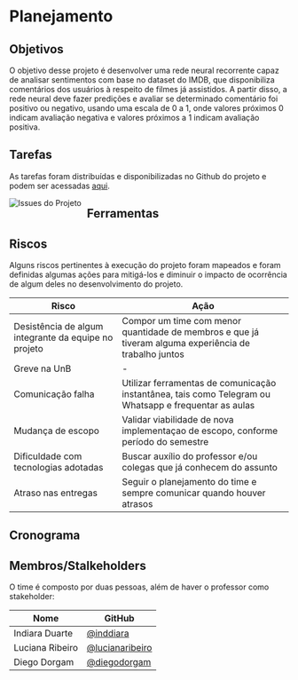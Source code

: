 # Planejamento

## Objetivos
O objetivo desse projeto é desenvolver uma rede neural recorrente capaz de analisar sentimentos com base no dataset do IMDB, que disponibiliza comentários dos usuários à respeito de filmes já assistidos. A partir disso, a rede neural deve fazer predições e avaliar se determinado comentário foi positivo ou negativo, usando uma escala de 0 a 1, onde valores próximos 0 indicam avaliação negativa e valores próximos a 1 indicam avaliação positiva. 

## Tarefas
As tarefas foram distribuídas e disponibilizadas no Github do projeto e podem ser acessadas [aqui](github.com/lucianaribeiro/issues.com).


<img src="_media/issue.png"
     alt="Issues do Projeto"
     style="float: left; margin-right: 10px;" />

## Ferramentas

## Riscos
Alguns riscos pertinentes à execução do projeto foram mapeados e foram definidas algumas ações para mitigá-los e diminuir o impacto de ocorrência de algum deles no desenvolvimento do projeto. 


| Risco                                                | Ação |
|------------------------------------------------------|------|
| Desistência de algum integrante da equipe no projeto | Compor um time com menor quantidade de membros e que já tiveram alguma experiência de trabalho juntos  |
| Greve na UnB                                         | - |
| Comunicação falha                                    | Utilizar ferramentas de comunicação instantânea, tais como Telegram ou Whatsapp e frequentar as aulas | 
| Mudança de escopo                                    | Validar viabilidade de nova implementaçao de escopo, conforme período do semestre | 
| Dificuldade com tecnologias adotadas                 | Buscar auxílio do professor e/ou colegas que já conhecem do assunto |
| Atraso nas entregas                                  | Seguir o planejamento do time e sempre comunicar quando houver atrasos |


## Cronograma 

## Membros/Stalkeholders
O time é composto por duas pessoas, além de haver o professor como stakeholder:


| Nome | GitHub |
| --------- | -------- |
| Indiara Duarte | [@inddiara](https://github.com/inddiara) |
| Luciana Ribeiro | [@lucianaribeiro](https://github.com/lucianaribeiro) |
| Diego Dorgam | [@diegodorgam](https://github.com/diegodorgam) |
